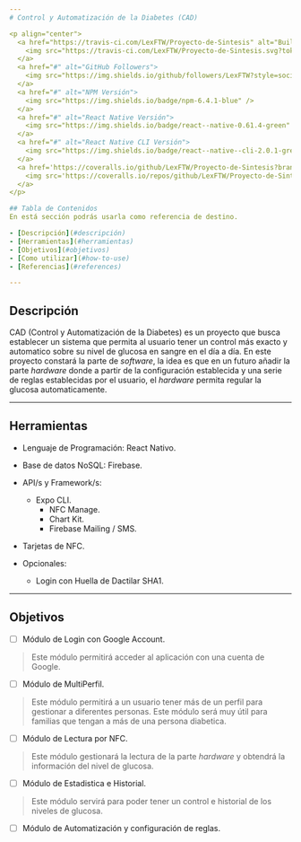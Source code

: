 ```yaml
---
# Control y Automatización de la Diabetes (CAD)

<p align="center">
  <a href="https://travis-ci.com/LexFTW/Proyecto-de-Sintesis" alt="Build">
    <img src="https://travis-ci.com/LexFTW/Proyecto-de-Sintesis.svg?token=MqDraeHyBKs8z6NLK61F&branch=master" />
  </a>
  <a href="#" alt="GitHub Followers">
    <img src="https://img.shields.io/github/followers/LexFTW?style=social" />
  </a>
  <a href="#" alt="NPM Versión">
    <img src="https://img.shields.io/badge/npm-6.4.1-blue" />
  </a>
  <a href="#" alt="React Native Versión">
    <img src="https://img.shields.io/badge/react--native-0.61.4-green" />
  </a>
  <a href="#" alt="React Native CLI Versión">
    <img src="https://img.shields.io/badge/react--native--cli-2.0.1-green" />
  </a>
  <a href='https://coveralls.io/github/LexFTW/Proyecto-de-Sintesis?branch=master'>
    <img src='https://coveralls.io/repos/github/LexFTW/Proyecto-de-Sintesis/badge.svg?branch=master' alt='Coverage Status' />
  </a>
</p>

## Tabla de Contenidos
En está sección podrás usarla como referencia de destino.

- [Descripción](#descripción)
- [Herramientas](#herramientas)
- [Objetivos](#objetivos)
- [Como utilizar](#how-to-use)
- [Referencias](#references)

---
```


## Descripción
CAD (Control y Automatización de la Diabetes) es un proyecto que busca establecer un sistema que permita al usuario tener un control más exacto y automatico sobre su nivel de glucosa en sangre en el día a día. En este proyecto constará la parte de *software*, la idea es que en un futuro añadir la parte *hardware* donde a partir de la configuración establecida y una serie de reglas establecidas por el usuario, el *hardware* permita regular la glucosa automaticamente.

---

## Herramientas
- Lenguaje de Programación: React Nativo.
- Base de datos NoSQL: Firebase.
- API/s y Framework/s: 
  - Expo CLI.
	- NFC Manage.
	- Chart Kit.
	- Firebase Mailing / SMS.
- Tarjetas de NFC.

- Opcionales:
	- Login con Huella de Dactilar SHA1.

---

## Objetivos
- [ ] Módulo de Login con Google Account.
> Este módulo permitirá acceder al aplicación con una cuenta de Google.

- [ ] Módulo de MultiPerfil.
> Este módulo permitirá a un usuario tener más de un perfil para gestionar a diferentes personas. Este módulo será muy útil para familias que tengan a más de una persona diabetica.

- [ ] Módulo de Lectura por NFC.
> Este módulo gestionará la lectura de la parte *hardware* y obtendrá la información del nivel de glucosa.

- [ ] Módulo de Estadistica e Historial.
> Este módulo servirá para poder tener un control e historial de los niveles de glucosa.

- [ ] Módulo de Automatización y configuración de reglas.

